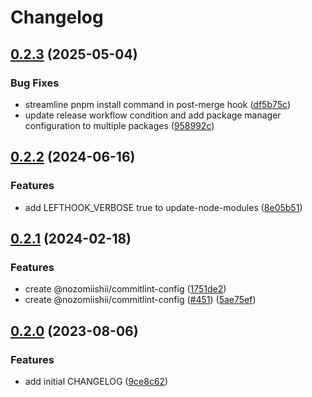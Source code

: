 # Changelog

## [0.2.3](https://github.com/nozomiishii/configs/compare/@nozomiishii/lefthook-config-v0.2.2...@nozomiishii/lefthook-config-v0.2.3) (2025-05-04)


### Bug Fixes

* streamline pnpm install command in post-merge hook ([df5b75c](https://github.com/nozomiishii/configs/commit/df5b75cb3ecebbac7e632160d69f38c5e8fb53a1))
* update release workflow condition and add package manager configuration to multiple packages ([958992c](https://github.com/nozomiishii/configs/commit/958992ccd8bdaf906a50bb769ec45459fab81210))

## [0.2.2](https://github.com/nozomiishii/configs/compare/@nozomiishii/lefthook-config-v0.2.1...@nozomiishii/lefthook-config-v0.2.2) (2024-06-16)

### Features

- add LEFTHOOK_VERBOSE true to update-node-modules ([8e05b51](https://github.com/nozomiishii/configs/commit/8e05b5192afacccf4ebc75ce979bde3355a77d97))

## [0.2.1](https://github.com/nozomiishii/configs/compare/@nozomiishii/lefthook-config-v0.2.0...@nozomiishii/lefthook-config-v0.2.1) (2024-02-18)

### Features

- create @nozomiishii/commitlint-config ([1751de2](https://github.com/nozomiishii/configs/commit/1751de2e367b935821d8645a535eeda562c5e1bc))
- create @nozomiishii/commitlint-config ([#451](https://github.com/nozomiishii/configs/issues/451)) ([5ae75ef](https://github.com/nozomiishii/configs/commit/5ae75ef942eb7b486b890cb027515ee4e2b8fe14))

## [0.2.0](https://github.com/nozomiishii/configs/compare/@nozomiishii/lefthook-config-v0.1.0...@nozomiishii/lefthook-config-v0.2.0) (2023-08-06)

### Features

- add initial CHANGELOG ([9ce8c62](https://github.com/nozomiishii/configs/commit/9ce8c62626daccb52d6855312820188fbb069a18))
